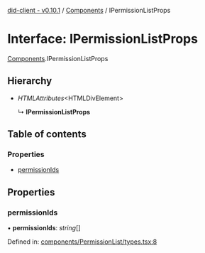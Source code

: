 [did-client - v0.10.1](../README.md) / [Components](../modules/components.md) / IPermissionListProps

# Interface: IPermissionListProps

[Components](../modules/components.md).IPermissionListProps

## Hierarchy

* *HTMLAttributes*<HTMLDivElement\>

  ↳ **IPermissionListProps**

## Table of contents

### Properties

- [permissionIds](components.ipermissionlistprops.md#permissionids)

## Properties

### permissionIds

• **permissionIds**: *string*[]

Defined in: [components/PermissionList/types.tsx:8](https://github.com/Puzzlepart/did/blob/dev/client/components/PermissionList/types.tsx#L8)
